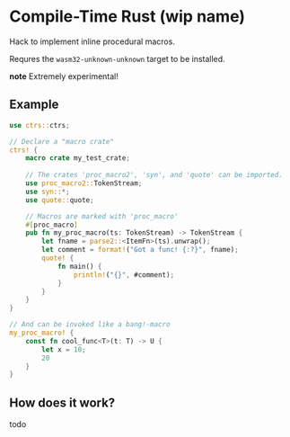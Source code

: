 # Compile-Time Rust (wip name)

Hack to implement inline procedural macros.

Requres the `wasm32-unknown-unknown` target to be installed.

**note** Extremely experimental!

## Example

```rust
use ctrs::ctrs;

// Declare a "macro crate"
ctrs! {
    macro crate my_test_crate;
    
    // The crates 'proc_macro2', 'syn', and 'quote' can be imported.
    use proc_macro2::TokenStream;
    use syn::*;
    use quote::quote;

    // Macros are marked with 'proc_macro'
    #[proc_macro]
    pub fn my_proc_macro(ts: TokenStream) -> TokenStream {
        let fname = parse2::<ItemFn>(ts).unwrap();
        let comment = format!("Got a func! {:?}", fname);
        quote! {
            fn main() {
                println!("{}", #comment);
            }
        }
    }
}

// And can be invoked like a bang!-macro
my_proc_macro! {
    const fn cool_func<T>(t: T) -> U {
        let x = 10;
        20
    }
}
```

## How does it work?

todo

